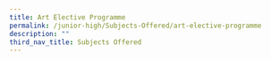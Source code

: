 ```yaml
---
title: Art Elective Programme
permalink: /junior-high/Subjects-Offered/art-elective-programme
description: ""
third_nav_title: Subjects Offered
---
```

